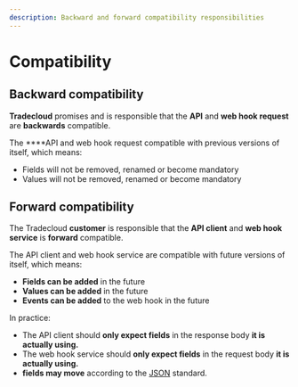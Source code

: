 ```yaml
---
description: Backward and forward compatibility responsibilities
---
```


# Compatibility

## Backward compatibility

**Tradecloud** promises and is responsible that the **API** and **web hook request** are **backwards** compatible. 

The ****API and web hook request compatible with previous versions of itself, which means:

* Fields will not be removed, renamed or become mandatory
* Values will not be removed, renamed or become mandatory

## Forward compatibility

The Tradecloud **customer** is responsible that the **API client** and **web hook service** is **forward** compatible.  
  
The API client and web hook service are compatible with future versions of itself, which means:

* **Fields can be added** in the future
* **Values can be added** in the future
* **Events can be added** to the web hook in the future

In practice:

* The API client should **only expect fields** in the response body **it is actually using.**
* The web hook service should **only expect fields** in the request body **it is actually using.**
* **fields may move** according to the [JSON](https://tradecloud.gitbook.io/api/api/standards#json) standard.

